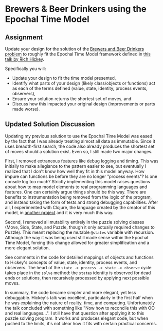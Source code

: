 # Brewers & Beer Drinkers using the Epochal Time Model

## Assignment

Update your design for the solution of the [Brewers and Beer Drinkers problem](../crossing_the_river/README.md)
to roughly fit the Epochal Time Model framework defined in
[this talk by Rich Hickey](https://www.infoq.com/presentations/Are-We-There-Yet-Rich-Hickey/).

Specifically you will:

- Update your design to fit the time model presented,
- Identify what parts of your design (likely class/objects or functions) act as each of the terms defined (value, state,
  identity, process events, observers),
- Ensure your solution returns the shortest set of moves, and
- Discuss how this impacted your original design (improvements or parts made worse).

## Updated Solution Discussion

Updating my previous solution to use the Epochal Time Model was eased by the fact that I was already treating almost all
data as immutable. Since it uses breadth-first search, the code also already produces the shortest set of moves should a
solution exist. Even so, I still made two major changes.

First, I removed extraneous features like debug logging and timing. This was initially to make allegiance to the pattern
easier to see, but eventually I realized that I don't know how well they fit in this model anyway. How impure can
functions be before they are no longer "process events"? Is one console log too much? Strictly implementing this model
raises questions about how to map model elements to real programming languages and features. One can certainly argue
things should be this way. There are benefits to instrumentation being removed from the logic of the program, and
instead taking the form of tests and strong debugging capabilities. After all, I experimented with Clojure, the language
created by the creator of this model, in [another project](https://github.com/kkredit/scramble-squares-solver) and it is
very much this way.

Second, I removed all mutability entirely in the puzzle solving classes (Move, Side, State, and Puzzle, though it only
actually required changes to Puzzle). This meant replacing the mutable `@states` variable with recursion. Although the
way it was being used still made sense within the Epochal Time Model, forcing this change allowed for greater
simplification and a more elegant solution.

See comments in the code for detailed mappings of objects and functions to Hickey's concepts of value, state, identity,
process events, and observers. The heart of the `state -> process -> state -> observe` cycle takes place in the `solve`
method: the `states` identity is observed for dead ends or solutions, then recursively processed by applying next
possible moves.

In summary, the code became simpler and more elegant, yet less debuggable. Hickey's talk was excellent, particularly in
the first half when he was explaining the nature of reality, time, and computing. Unfortunately the talk concluded with
something like "Now how to reconcile this with OO and real languages...". I still have that question after applying it
to this puzzle solving program. It works and produces elegant code, but when pushed to the limits, it's not clear how it
fits with certain practical concerns.
